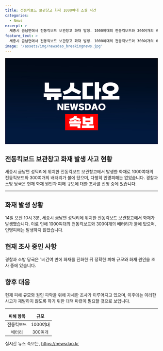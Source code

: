 ```yaml
---
title: 전동킥보드 보관창고 화재 1000여대 소실 사건
categories:
  - News
excerpt: >
  세종시 금남면에서 전동킥보드 보관창고 화재 발생. 1000여대의 전동킥보드와 300여개의 배터리가 불에 탔으나 인명피해는 없었음. 경찰과 소방당국이 원인 조사 중.
feature_text: >
  세종시 금남면에서 전동킥보드 보관창고 화재 발생. 1000여대의 전동킥보드와 300여개의 배터리가 불에 탔으나 인명피해는 없었음. 경찰과 소방당국이 원인 조사 중.
image: '/assets/img/newsdao_breakingnews.jpg'
---
```


<p><img src="/assets/img/newsdao_breakingnews.jpg" alt="firstkoreanews 속보" /></p>

<h2>전동킥보드 보관창고 화재 발생 사고 현황</h2>

<p data-ke-size="size16">세종시 금남면 성덕리에 위치한 전동킥보드 보관창고에서 발생한 화재로 1000여대의 전동킥보드와 300여개의 배터리가 불에 탔으며, 다행히 인명피해는 없었습니다. 경찰과 소방 당국은 현재 화재 원인과 피해 규모에 대한 조사를 진행 중에 있습니다.</p>

<hr>

<h2 data-ke-size="size26">화재 발생 상황</h2>

<p data-ke-size="size16">14일 오전 10시 3분, 세종시 금남면 성덕리에 위치한 전동킥보드 보관창고에서 화재가 발생했습니다. 이로 인해 1000여대의 전동킥보드와 300여개의 배터리가 불에 탔으며, 인명피해는 발생하지 않았습니다.</p>

<h2 data-ke-size="size26">현재 조사 중인 사항</h2>

<p data-ke-size="size16">경찰과 소방 당국은 1시간여 만에 화재를 진화한 뒤 정확한 피해 규모와 화재 원인을 조사 중에 있습니다.</p>

<h2 data-ke-size="size26">향후 대응</h2>

<p data-ke-size="size16">현재 피해 규모와 원인 파악을 위해 자세한 조사가 이루어지고 있으며, 이후에는 이러한 사고가 재발하지 않도록 하기 위한 대책 마련이 필요할 것으로 보입니다.</p>

<hr>

<table>
    <thead>
        <tr>
            <td style="text-align: center;"><b>피해 항목</b></td>
            <td style="text-align: center;"><b>규모</b></td>
        </tr>
    </thead>
    <tbody>
        <tr>
            <td style="text-align: center;">전동킥보드</td>
            <td style="text-align: center;">1000여대</td>
        </tr>
        <tr>
            <td style="text-align: center;">배터리</td>
            <td style="text-align: center;">300여개</td>
        </tr>
    </tbody>
</table>
실시간 뉴스 속보는, <a href="https://newsdao.kr" rel="dofollow">https://newsdao.kr</a>


